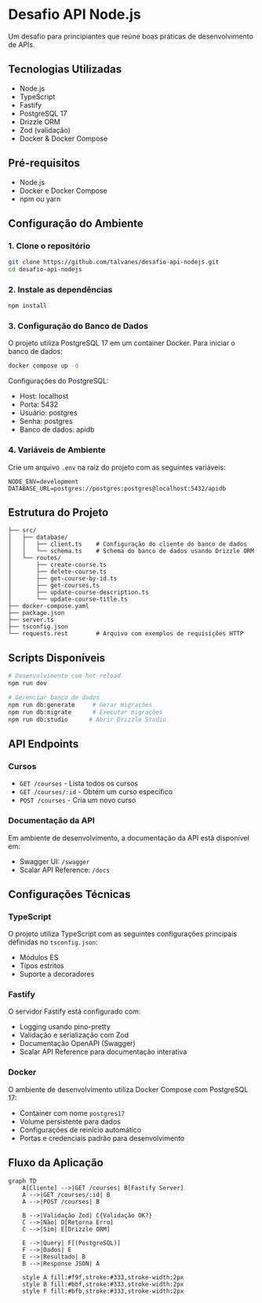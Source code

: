 # Desafio API Node.js

Um desafio para principiantes que reúne boas práticas de desenvolvimento de APIs.

## Tecnologias Utilizadas

- Node.js
- TypeScript
- Fastify
- PostgreSQL 17
- Drizzle ORM
- Zod (validação)
- Docker & Docker Compose

## Pré-requisitos

- Node.js
- Docker e Docker Compose
- npm ou yarn

## Configuração do Ambiente

### 1. Clone o repositório

```bash
git clone https://github.com/talvanes/desafio-api-nodejs.git
cd desafio-api-nodejs
```

### 2. Instale as dependências

```bash
npm install
```

### 3. Configuração do Banco de Dados

O projeto utiliza PostgreSQL 17 em um container Docker. Para iniciar o banco de dados:

```bash
docker compose up -d
```

Configurações do PostgreSQL:
- Host: localhost
- Porta: 5432
- Usuário: postgres
- Senha: postgres
- Banco de dados: apidb

### 4. Variáveis de Ambiente

Crie um arquivo `.env` na raiz do projeto com as seguintes variáveis:

```env
NODE_ENV=development
DATABASE_URL=postgres://postgres:postgres@localhost:5432/apidb
```

## Estrutura do Projeto

```
├── src/
│   ├── database/
│   │   ├── client.ts    # Configuração do cliente do banco de dados
│   │   └── schema.ts    # Schema do banco de dados usando Drizzle ORM
│   └── routes/
│       ├── create-course.ts
│       ├── delete-course.ts
│       ├── get-course-by-id.ts
│       ├── get-courses.ts
│       ├── update-course-description.ts
│       └── update-course-title.ts
├── docker-compose.yaml
├── package.json
├── server.ts
├── tsconfig.json
└── requests.rest        # Arquivo com exemplos de requisições HTTP
```

## Scripts Disponíveis

```bash
# Desenvolvimento com hot-reload
npm run dev

# Gerenciar banco de dados
npm run db:generate     # Gerar migrações
npm run db:migrate      # Executar migrações
npm run db:studio      # Abrir Drizzle Studio
```

## API Endpoints

### Cursos

- `GET /courses` - Lista todos os cursos
- `GET /courses/:id` - Obtém um curso específico
- `POST /courses` - Cria um novo curso

### Documentação da API

Em ambiente de desenvolvimento, a documentação da API está disponível em:

- Swagger UI: `/swagger`
- Scalar API Reference: `/docs`

## Configurações Técnicas

### TypeScript

O projeto utiliza TypeScript com as seguintes configurações principais definidas no `tsconfig.json`:
- Módulos ES
- Tipos estritos
- Suporte a decoradores

### Fastify

O servidor Fastify está configurado com:
- Logging usando pino-pretty
- Validação e serialização com Zod
- Documentação OpenAPI (Swagger)
- Scalar API Reference para documentação interativa

### Docker

O ambiente de desenvolvimento utiliza Docker Compose com PostgreSQL 17:
- Container com nome `postgres17`
- Volume persistente para dados
- Configurações de reinício automático
- Portas e credenciais padrão para desenvolvimento

## Fluxo da Aplicação

```mermaid
graph TD
    A[Cliente] -->|GET /courses| B[Fastify Server]
    A -->|GET /courses/:id| B
    A -->|POST /courses| B
    
    B -->|Validação Zod| C{Validação OK?}
    C -->|Não| D[Retorna Erro]
    C -->|Sim| E[Drizzle ORM]
    
    E -->|Query| F[(PostgreSQL)]
    F -->|Dados| E
    E -->|Resultado| B
    B -->|Response JSON| A

    style A fill:#f9f,stroke:#333,stroke-width:2px
    style B fill:#bbf,stroke:#333,stroke-width:2px
    style F fill:#bfb,stroke:#333,stroke-width:2px
